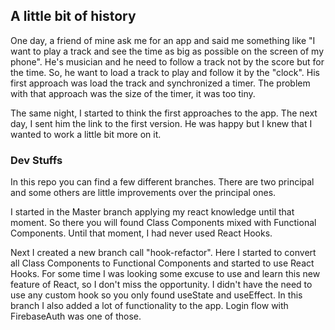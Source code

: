 <!-- This project was bootstrapped with [Create React App](https://github.com/facebook/create-react-app). -->

## A little bit of history

One day, a friend of mine ask me for an app and said me something like "I want to play a track and see the time as big as possible on the screen of my phone". He's musician and he need to follow a track not by the score but for the time. So, he want to load a track to play and follow it by the "clock". His first approach was load the track and synchronized a timer. The problem with that approach was the size of the timer, it was too tiny.&nbsp;

The same night, I started to think the first approaches to the app. The next day, I sent him the link to the first version. He was happy but I knew that I wanted to work a little bit more on it.

### Dev Stuffs

In this repo you can find a few different branches. There are two principal and some others are little improvements over the principal ones.&nbsp;

I started in the Master branch applying my react knowledge until that moment. So there you will found Class Components mixed with Functional Components. Until that moment, I had never used React Hooks.&nbsp;

Next I created a new branch call "hook-refactor". Here I started to convert all Class Components to Functional Components and started to use React Hooks. For some time I was looking some excuse to use and learn this new feature of React, so I don't miss the opportunity. I didn't have the need to use any custom hook so you only found useState and useEffect. In this branch I also added a lot of functionality to the app. Login flow with FirebaseAuth was one of those.

<!-- ### `npm start`

Runs the app in the development mode.<br>
Open [http://localhost:3000](http://localhost:3000) to view it in the browser.

The page will reload if you make edits.<br>
You will also see any lint errors in the console.

### `npm test`

Launches the test runner in the interactive watch mode.<br>
See the section about [running tests](https://facebook.github.io/create-react-app/docs/running-tests) for more information.

### `npm run build`

Builds the app for production to the `build` folder.<br>
It correctly bundles React in production mode and optimizes the build for the best performance.

The build is minified and the filenames include the hashes.<br>
Your app is ready to be deployed!

See the section about [deployment](https://facebook.github.io/create-react-app/docs/deployment) for more information.

### `npm run eject`

**Note: this is a one-way operation. Once you `eject`, you can’t go back!**

If you aren’t satisfied with the build tool and configuration choices, you can `eject` at any time. This command will remove the single build dependency from your project.

Instead, it will copy all the configuration files and the transitive dependencies (Webpack, Babel, ESLint, etc) right into your project so you have full control over them. All of the commands except `eject` will still work, but they will point to the copied scripts so you can tweak them. At this point you’re on your own.

You don’t have to ever use `eject`. The curated feature set is suitable for small and middle deployments, and you shouldn’t feel obligated to use this feature. However we understand that this tool wouldn’t be useful if you couldn’t customize it when you are ready for it.

## Learn More

You can learn more in the [Create React App documentation](https://facebook.github.io/create-react-app/docs/getting-started).

To learn React, check out the [React documentation](https://reactjs.org/).

### Code Splitting

This section has moved here: https://facebook.github.io/create-react-app/docs/code-splitting

### Analyzing the Bundle Size

This section has moved here: https://facebook.github.io/create-react-app/docs/analyzing-the-bundle-size

### Making a Progressive Web App

This section has moved here: https://facebook.github.io/create-react-app/docs/making-a-progressive-web-app

### Advanced Configuration

This section has moved here: https://facebook.github.io/create-react-app/docs/advanced-configuration

### Deployment

This section has moved here: https://facebook.github.io/create-react-app/docs/deployment

### `npm run build` fails to minify

This section has moved here: https://facebook.github.io/create-react-app/docs/troubleshooting#npm-run-build-fails-to-minify
=======
# bigtime
>>>>>>> ef226d2fb7d4d3a9cb53d4eea03e958f00135312 -->
